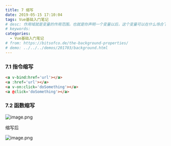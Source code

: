 ```yaml
---
title: 7 缩写
date: 2019-05-15 17:10:04
tags: Vue基础入门笔记
# desc: 作用域就是变量的作用范围。也就是你声明一个变量以后，这个变量可以在什么场合下使用。以前的JavaScript只有全局作用域，和函数作用域。
# keywords: 
categories:
  - Vue基础入门笔记
# from: https://bitsofco.de/the-background-properties/
# demo: ../../../demos/201703/background.html
---
```


### 7.1 指令缩写

```html
<a v-bind:href='url'></a>
<a :href='url'></a>
<a v-on:click='doSomething'></a>
<a @click='doSomething'></a>
```

<a name="VgCFq"></a>
### 7.2 函数缩写

![image.png](https://cdn.nlark.com/yuque/0/2019/png/271124/1557915661508-3c134c58-c38e-4bd7-8e41-203138fe8e1f.png#align=left&display=inline&height=217&name=image.png&originHeight=434&originWidth=632&size=42037&status=done&width=316)

缩写后

![image.png](https://cdn.nlark.com/yuque/0/2019/png/271124/1557915699900-9157d69f-b559-4213-b7f2-59cbb14c363d.png#align=left&display=inline&height=215&name=image.png&originHeight=430&originWidth=480&size=37018&status=done&width=240)
